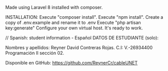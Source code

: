 Made using Laravel 8 installed with composer.

INSTALLATION:
Execute "composer install".
Execute "npm install".
Create a copy of .env.example and rename it to .env
Execute "php artisan key:generate"
Configure your own virtual host.
It's ready to work.


// Spanish: student information - Español
DATOS DE ESTUDIANTE (solo):

Nombres y apellidos: Reyner David Contreras Rojas.
C.I: V.-26934400
Programación II sección 02.

Disponible en GitHub: https://github.com/ReynerCr/cableUNET

